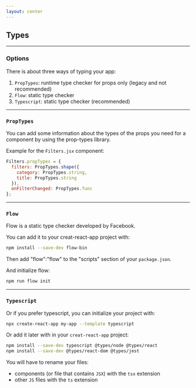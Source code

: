 ```yaml
---
layout: center
---
```


## Types

<Toc maxDepth="2" mode="onlySiblings"/>

---

### Options

There is about three ways of typing your app:

1. `PropTypes`: runtime type checker for props only (legacy and not recommended)
2. `Flow`: static type checker
3. `Typescript`: static type checker (recommended)

---

### `PropTypes`

You can add some information about the types of the props you need for a component by using the prop-types library.

Example for the `Filters.jsx` component:
```jsx
Filters.propTypes = {
  filters: PropTypes.shape({
    category: PropTypes.string,
    title: PropTypes.string
  }),
  onFilterChanged: PropTypes.func
};
```

---

### `Flow`

Flow is a static type checker developed by Facebook.

You can add it to your creat-react-app project with:
```bash
npm install --save-dev flow-bin
```

Then add "flow":"flow" to the "scripts" section of your `package.json`.

And initialize flow:
```bash
npm run flow init
```

---

### `Typescript`


Or if you prefer typescript, you can initialize your project with:
```bash
npx create-react-app my-app --template typescript
```

Or add it later with in your `creat-react-app` project:
```bash
npm install --save-dev typescript @types/node @types/react
npm install --save-dev @types/react-dom @types/jest
```

You will have to rename your files:

* components (or file that contains `JSX`) with the `tsx` extension
* other `JS` files with the `ts` extension
